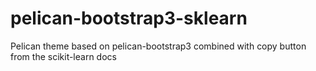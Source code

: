# pelican-bootstrap3-sklearn
Pelican theme based on pelican-bootstrap3 combined with copy button from the scikit-learn docs
